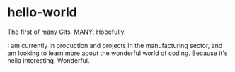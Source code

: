 # hello-world
The first of many Gits. MANY. Hopefully.

I am currently in production and projects in the manufacturing sector, and am looking to learn more about the wonderful world of coding. Because it's hella interesting. Wonderful.

